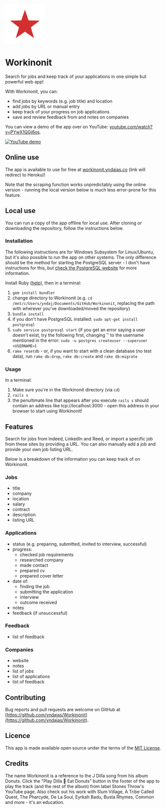 <img src="app/assets/images/favicon/mstile-70x70.png" alt="app icon" title="app icon">

# Workinonit
Search for jobs and keep track of your applications in one simple but powerful web app!

With Workinonit, you can:
- find jobs by keywords (e.g. job title) and location
- add jobs by URL or manual entry
- keep track of your progress on job applications
- save and review feedback from and notes on companies

You can view a demo of the app over on YouTube: <a href="https://www.youtube.com/watch?v=PYwX1QGj6os" target="_blank" title="app demo on YouTube">youtube.com/watch?v=PYwX1QGj6os</a>.

[![YouTube demo](https://img.youtube.com/vi/PYwX1QGj6os/maxresdefault.jpg)](http://www.youtube.com/watch?v=PYwX1QGj6os)

## Online use

The app is available to use for free at <a href="http://workinonit.yndajas.co">workinonit.yndajas.co</a> (link will redirect to Heroku)!

Note that the scraping function works unpredictably using the online version - running the local version below is much less error-prone for this feature. 

## Local use

You can run a copy of the app offline for local use. After cloning or downloading the repository, follow the instructions below.

### Installation

The following instructions are for Windows Subsystem for Linux/Ubuntu, but it's also possible to run the app on other systems. The only difference should be the method for starting the PostgreSQL server - I don't have instructions for this, but <a href="https://www.postgresql.org" target="_blank">check the PostgreSQL website</a> for more information.

Install Ruby (<a href="https://www.ruby-lang.org/en/documentation/installation" target="_blank" title="Ruby installation">help</a>), then in a terminal:
1. `gem install bundler`
2. change directory to Workinonit (e.g. `cd /mnt/c/Users/yndaj/Documents/GitHub/Workinonit`, replacing the path with wherever you've downloaded/moved the repository)
3. `bundle install`
4. if you don't have PostgreSQL installed: `sudo apt-get install postgresql`
5. `sudo service postgresql start` (if you get an error saying a user doesn't exist, try the following first, changing '<USERNAME>' to the username mentioned in the error: `sudo -u postgres createuser --superuser <USERNAME>`)
6. `rake resetdb` - or, if you want to start with a clean database (no test data), run `rake db:drop`, `rake db:create` and `rake db:migrate`

### Usage

In a terminal:
1. Make sure you're in the Workinonit directory (via `cd`)
2. `rails s`
3. the penultimate line that appears after you execute `rails s` should contain an address like tcp://localhost:3000 - open this address in your browser to start using Workinonit!

## Features

Search for jobs from Indeed, LinkedIn and Reed, or import a specific job from these sites by providing a URL. You can also manually add a job and provide your own job listing URL.

Below is a breakdown of the information you can keep track of on Workinonit.

### Jobs
- title
- company
- location
- salary
- contract
- description
- listing URL

### Applications
- status (e.g. preparing, submitted, invited to interview, successful)
- progress:
    - checked job requirements
    - researched company
    - made contact
    - prepared cv
    - prepared cover letter
- date of:
    - finding the job
    - submitting the application
    - interview
    - outcome received
- notes
- feedback (if unsuccessful)

### Feedback
- list of feedback

### Companies
- website
- notes
- list of jobs
- list of applications
- list of feedback

## Contributing

Bug reports and pull requests are welcome on GitHub at [https://github.com/yndajas/Workinonit](https://github.com/yndajas/Workinonit).

## Licence

This app is made available open source under the terms of the [MIT License](https://opensource.org/licenses/MIT).

## Credits

The name Workinonit is a reference to the J Dilla song from his album Donuts. Click the "Play Dilla 🍩 Eat Donuts" button in the footer of the app to play the track (and the rest of the album) from label Stones Throw's YouTube page. Also check out his work with Slum Village, A Tribe Called Quest, The Pharcyde, De La Soul, Eyrkah Badu, Busta Rhymes, Common and more - it's an education.
